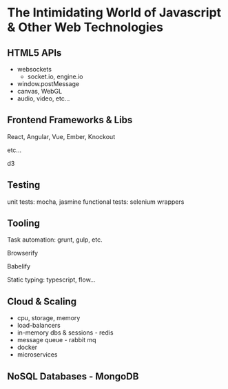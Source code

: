 # The Intimidating World of Javascript & Other Web Technologies

## HTML5 APIs

 - websockets
   - socket.io, engine.io
 - window.postMessage
 - canvas, WebGL
 - audio, video, etc...

## Frontend Frameworks & Libs

React, Angular, Vue, Ember, Knockout

etc...

d3

## Testing

unit tests: mocha, jasmine
functional tests: selenium wrappers

## Tooling

Task automation: grunt, gulp, etc.

Browserify

Babelify

Static typing: typescript, flow...


## Cloud & Scaling

 - cpu, storage, memory
 - load-balancers
 - in-memory dbs & sessions - redis
 - message queue - rabbit mq
 - docker
 - microservices

## NoSQL Databases - MongoDB



